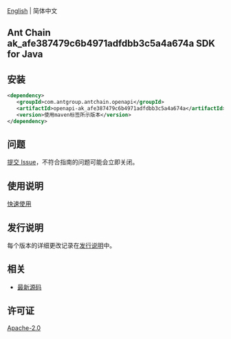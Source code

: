 [English](README.md) | 简体中文

## Ant Chain ak_afe387479c6b4971adfdbb3c5a4a674a SDK for Java

## 安装

```xml
<dependency>
   <groupId>com.antgroup.antchain.openapi</groupId>
   <artifactId>openapi-ak_afe387479c6b4971adfdbb3c5a4a674a</artifactId>
   <version>使用maven标签所示版本</version>
</dependency>
```

## 问题

[提交 Issue](https://github.com/alipay/antchain-openapi-prod-sdk/issues/new)，不符合指南的问题可能会立即关闭。

## 使用说明

[快速使用](https://github.com/alipay/antchain-openapi-prod-sdk)

## 发行说明

每个版本的详细更改记录在[发行说明](./ChangeLog.txt)中。

## 相关

- [最新源码](https://github.com/alipay/antchain-openapi-prod-sdk/)

## 许可证

[Apache-2.0](http://www.apache.org/licenses/LICENSE-2.0)
